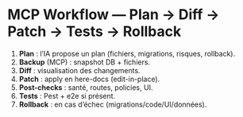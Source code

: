 # MCP Workflow — Plan → Diff → Patch → Tests → Rollback

1) **Plan** : l’IA propose un plan (fichiers, migrations, risques, rollback).
2) **Backup** (MCP) : snapshot DB + fichiers.
3) **Diff** : visualisation des changements.
4) **Patch** : apply en here-docs (edit-in-place).
5) **Post-checks** : santé, routes, policies, UI.
6) **Tests** : Pest + e2e si présent.
7) **Rollback** : en cas d’échec (migrations/code/UI/données).
